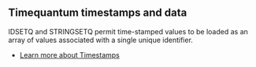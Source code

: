 ## Timequantum timestamps and data

IDSETQ and STRINGSETQ permit time-stamped values to be loaded as an array of values associated with a single unique identifier.

* [Learn more about Timestamps](/docs/sql-guide/data-types/data-type-timestamp)

